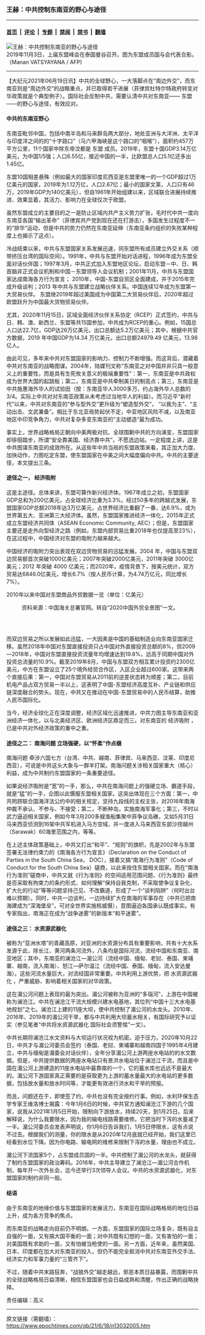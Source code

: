 ### 王赫：中共控制东南亚的野心与途径

---

#### [首页](../../../..?n13032005) &nbsp;|&nbsp; [评论](../../../../../epoch-comment?n13032005) &nbsp;|&nbsp; [专题](../../../../../epoch-special?n13032005) &nbsp;|&nbsp; [禁闻](../../../../../epoch-news?n13032005) &nbsp;|&nbsp; [禁书](../../../../../books?n13032005) &nbsp;|&nbsp; [翻墙](https://github.com/gfw-breaker/nogfw/blob/master/README.md?n13032005)


<div><img alt="王赫：中共控制东南亚的野心与途径" class="attachment-djy_600_400 size-djy_600_400 wp-post-image" src="https://i.epochtimes.com/assets/uploads/2020/06/000_1LY6II-600x400.jpg"/>
<div class="caption">
 2019年11月3日，上届东盟峰会在泰国曼谷召开。图为东盟成员国与会代表合影。（Manan VATSYAYANA / AFP)
</div></div><hr/><div class="post_content" id="artbody" itemprop="articleBody">
 <!-- article content begin -->
 <p>
  【大纪元2021年06月19日讯】中共的全球野心，一大落脚点在“周边外交”，而东南亚则是“周边外交”的战略重点，并已取得若干进展（菲律宾杜特尔特政府转变对华政策就是个典型例子）。国际社会反制中共，需要认清中共对东南亚——
  <ok href="https://www.epochtimes.com/gb/tag/%E4%B8%9C%E7%9B%9F.html">
   东盟
  </ok>
  ——的野心与途径，有效应对。
 </p>
 <h4>
  中共的东南亚野心
 </h4>
 <p>
  东南亚毗邻中国，包括中南半岛和马来群岛两大部分，地处亚洲与大洋洲、太平洋与印度洋之间的的“十字路口”（马六甲海峡是这个路口的“咽喉”），面积约457万平方公里，11个国家中除东帝汶都是
  <ok href="https://www.epochtimes.com/gb/tag/%E4%B8%9C%E7%9B%9F.html">
   东盟
  </ok>
  成员。2019年，东盟十国GDP3.14万亿美元，为中国1/5强；人口6.55亿，接近中国的一半，比欧盟总人口5.1亿还多出1.45亿。
 </p>
 <p>
  东盟10国相差悬殊（例如最大的国家印度尼西亚是东盟里唯一的一个GDP超过1万亿美元的国家，2019年为1.12万亿，人口2.67亿；最小的国家文莱，人口只有46万，2019年GDP为140亿美元），但自1961年开始组建以来，区域联合进展持续推进、效果显着，其活力、影响力在全球仅次于欧盟。
 </p>
 <p>
  虽然东盟成立的主要目的之一是防止区域内共产主义势力扩张，毛时代中共一度向东南亚各国“输出革命”（菲律宾共产党到现在还在打游击），多国发生过程度不一的“排华”运动，但是中共的势力仍然在东南亚延伸（东南亚条约组织的失败某种程度上也揭示了这点）。
 </p>
 <p>
  冷战结束以来，中共与东盟国家关系发展迅速，同东盟所有成员建立外交关系（顺带挤压台湾的国际空间）。1991年，中共与东盟开始对话进程，1996年成为东盟全面对话伙伴国；1997年3月，中共正式加入东盟地区论坛，启动东盟－中、日、韩首脑非正式会议机制和中国－东盟领导人会议机制；2001年11月，中共与东盟国家达成南海各方行为宣言； 2010年，中国-东盟自贸区全面建成，并于2015年完成升级谈判；2013 年中共与东盟建立战略伙伴关系。中国连续12年成为东盟第一大贸易伙伴。 东盟继2019年超过美国成为中国第二大贸易伙伴后，2020年超过欧盟跃升为中国最大货物贸易伙伴。
 </p>
 <p>
  尤其，2020年11月15日，区域全面经济伙伴关系协定（RCEP）正式签约，中共与日、韩、澳、新西兰、东盟等共15国参加，中共成为RCEP的重心。例如，15国总人口达22.7亿，GDP达26万亿美元，出口总额达5.2万亿美元；其中，根据中共官方数据，2019 年中国GDP为14.34 万亿美元，出口总额24979.49 亿美元，13.98 亿人。
 </p>
 <p>
  由此可见，多年来中共对东盟国家的影响力、控制力不断增强。而这背后，潜藏着中共对东南亚的战略图谋。2004年，陆媒刊文称“东南亚之对中国并非只具一般意义上的重要性，而是具有生死攸关意义的极端重要性”：第一，东南亚是中共政权成为世界大国的起跳板；第二，东南亚是中共牵制美日的制高点；第三，东南亚是中共施惠海外华人的试验田（按：东南亚华人3000多万，约占海外华人总数的3/4。实际上中共对对东南亚政策从未考虑过当地华人的利益）。而习近平“新时代”以来，中共对东南亚的“参与型外交”更升级为“塑造型外交”， “以我为主”、“主动出击、文武兼备”。相比于东北亚局势起伏不定，中亚地区风险不减，以及南亚地区中印竞争角力，中共对复杂多变东南亚的“主动塑造”最为成功。
 </p>
 <p>
  事实上，世界战略格局正朝向中美两极对抗、全球围剿中共的方向演变，东盟国家却徘徊踏步，所谓“安全靠美国、经济靠中共”，不愿选边站。一定程度上讲，这是中共图谋东南亚的成效所在。从这些年中共当局的东盟政策来看，其正加大力度、加快动作，力图吃定东盟，使东盟国家在中美之间大幅度偏向中共。中共的主要途径，本文提出三条。
 </p>
 <h4>
  途径之一，
  <ok href="https://www.epochtimes.com/gb/tag/%E7%BB%8F%E6%B5%8E%E5%90%B8%E9%99%84.html">
   经济吸附
  </ok>
 </h4>
 <p>
  这是主途径。总体来讲，东盟可算作新兴经济体。1967年成立之初，东盟国家GDP总和为200亿美元，占全球经济比重为3.3%。经过50多年的跨越式发展，东盟国家GDP总额2018年达3万亿美元，占世界经济比重翻了一番，达6.9%，成为世界第五大、亚洲第三大经济体。虽然，东盟国家推进经济一体化，2015年正式成立东盟经济共同体（ASEAN Economic Community, AEC）；但是，东盟国家主要还是走外向型经济之路（例如，东盟内部贸易比重2018年也仅提高至23%），在这过程中，中国经济对东盟的吸附力越来越大。
 </p>
 <p>
  中国经济的吸附力突出表现在双边货物贸易的迅猛发展。2004 年，中国与东盟双边贸易额首次突破1000亿美元；2007年突破2000亿美元，2011年突破 3000亿美元；2012 年突破 4000 亿美元；而2020年，疫情背景下，按美元统计，双方贸易达6846.0亿美元，增长6.7%（按人民币计算，为4.74万亿元，同比增长7%）。
 </p>
 <p>
  2010年以来中国对东盟商品外贸数据一览（单位：亿美元）
 </p>
 <figure aria-describedby="caption-attachment-13032214" class="wp-caption aligncenter" id="attachment_13032214" style="width: 452px">
  <ok href="https://i.epochtimes.com/assets/uploads/2021/06/id13032214-2021-06-18_205001.jpg" target="_blank">
   <img alt="" class="wp-image-13032214" src="https://i.epochtimes.com/assets/uploads/2021/06/id13032214-2021-06-18_205001-600x510.jpg"/>
  </ok>
  <br/><figcaption class="wp-caption-text" id="caption-attachment-13032214">
   资料来源：中国海关总署官网。转自“2020中国外贸全景图”一文。
  </figcaption><br/>
 </figure><br/>
 <p>
  而双边贸易之所以发展如此迅猛，一大因素是中国的基础制造业向东南亚国家迁移。虽然2018年中国对东盟直接投资只占中国对外直接投资总额的8%，但2009—2018年，中国对东盟直接投资流量年均增速达到19.8%，远高于同期中国对外投资总流量的10.9%。截至2019年8月，中国与东盟双方相互累计投资约2300亿美元，中方在东盟设立了25个境外经贸合作区，入区企业超过600家。这带来两个直接后果：第一，中国对东盟贸易从2011前的逆差状态转为顺差；第二，目前机电产品占双方贸易一半以上，这表明了中国-东盟经济高度互补、产业链和供应链深度融合的势头。现在，中共又在推动在中国-东盟贸易中的人民币结算，助推人民币国际化。
 </p>
 <p>
  当今，经济全球化正在深度调整，经济区域化迅速推进，中共力图主导东南亚和亚洲经济一体化，以与北美经济区、欧洲经济区鼎足而三。对东南亚的
  <ok href="https://www.epochtimes.com/gb/tag/%E7%BB%8F%E6%B5%8E%E5%90%B8%E9%99%84.html">
   经济吸附
  </ok>
  ，已是中共对外经济政策的重中之重。
 </p>
 <h4>
  途径之二：
  <ok href="https://www.epochtimes.com/gb/tag/%E5%8D%97%E6%B5%B7%E9%97%AE%E9%A2%98.html">
   南海问题
  </ok>
  立场强硬，以“怀柔”作点缀
 </h4>
 <p>
  <ok href="https://www.epochtimes.com/gb/tag/%E5%8D%97%E6%B5%B7%E9%97%AE%E9%A2%98.html">
   南海问题
  </ok>
  牵涉六国七方（台湾、中共、越南、菲律宾、马来西亚、汶莱、印度尼西亚），可说是中共这头大象与一群羊打架。南海问题关涉相关国家重大（核心）利益，成为中共制约东盟国家的一条重要途径。
 </p>
 <p>
  如果说经济吸附是“宽”的一手，那么，中共在南海问题上的强硬立场、霸道手段，就是“猛”的一手，企图以此慑服东盟相关国家。这突出体现在三个方面：第一，中共罔顾联合国海洋法公约中的相关规定，坚持九段线的主权主张，对2016年南海仲裁不承认、不参与、不接受；第二，不断种岛，实施南海军事化；第三，不时以武力逼迫相关国家，例如今年3月200多艘渔船集聚中菲争议岛礁，又如5月31日马来西亚侦测到16架中共军机进入马方空域，并一度进入马来西亚东部沙捞越州（Sarawak）60海里范围之内，等等。
 </p>
 <p>
  在上述主体政策基础上，中共又打出“和平”、“规则”的旗帜，先是2002年与东盟签署无法律约束力的《南海各方行为宣言》（Declaration on the Conduct of Parties in the South China Sea， DOC），接着又搞“南海行为准则”（Code of Conduct for the South China Sea）磋商，以此来拴住东盟相关国家。而在“南海行为准则”磋商中，中共又就《行为准则》的空间适用范围问题、《行为准则》最终是否采取有拘束力的条约形式、如何理解“保持自我克制，不采取使争议复杂化、扩大化的行动”等等问题坚持己见、不改霸道，形成了一个“谈判陷阱”（何时出台难以预期）。同时，中共一边谈判，一边持续扩大在南海的军事存在（中共已把南海建成为“深海堡垒”，可对全世界实施核威慑），意图逼迫各国承认既成事实。有专家指出，南海正在成为“战争迷雾”的新版本“和平迷雾”。
 </p>
 <h4>
  途径之三：
  <ok href="https://www.epochtimes.com/gb/tag/%E6%B0%B4%E8%B5%84%E6%BA%90%E6%AD%A6%E5%99%A8%E5%8C%96.html">
   水资源武器化
  </ok>
 </h4>
 <p>
  被称为“亚洲水塔”的青藏高原，对亚洲的水资源分布具有重要影响，共有十大水系发源于此，除长江、黄河两条河流外，八条均是国际河流，流经中国和东南亚、南亚地区；其中，东南亚的澜沧江—湄公河（流经中国、缅甸、老挝、泰国、柬埔寨、越南，流入南海）、怒江—萨尔温江（流经中国、泰国、缅甸，流入安达曼海）。这些河流水量巨大，对流经国非常重要。中共利用上游优势，把
  <ok href="https://www.epochtimes.com/gb/tag/%E6%B0%B4%E8%B5%84%E6%BA%90%E6%AD%A6%E5%99%A8%E5%8C%96.html">
   水资源武器化
  </ok>
  ，严重威胁、影响着相关国家的对华政策。
 </p>
 <p>
  这在湄公河问题上表现的最为突出。湄公河被称为亚洲的“多瑙河”，上游在中国被称为澜沧江。中共在澜沧江干流大规模兴建水电基地，其位列“中国十三大水电基地规划”之七。澜沧江上建的11座大坝，使中共控制了湄公河的水龙头。2010年、2016年、2019年的湄公河干旱，都与中共利用大坝蓄水相关，有国际研究予以证实（参见笔者“中共将水资源武器化 国际社会须警惕”一文）。
 </p>
 <p>
  中共长期将澜沧江水文资料与大坝运行状况视为机密。迫于压力，2020年10月22日，中共才与湄公河委员会签约（泰国、老挝、柬埔寨和越南四国于1995年4月建立，中共与缅甸是湄委会对话伙伴），全年分享湄公河上游两座水电站的的水文数据。但是，中共提供数据的两座水电站只有景洪水电站位于澜沧江干流，而且是中国在湄公河上游建造的11座水电站中最靠南的一个，它的蓄水库也远远不是最大的。湄公河下游国家真正需要的是获取更为上游的蓄水量最大的水电站的更多数据，包括放水量和放水时间等，才能更有效进行洪水和干旱的预报。
 </p>
 <p>
  而且，问题还在于，即使签了约，中共也没有完全按约行事。例如，水利环保生态学专家王维洛博士揭露：今年1月6日的时候，中共官方通知澜沧江下游的几个国家，说我从2021年1月5日开始，限制向下游放水，持续20天，到1月25日。后来解释说，为什么我要限水，因为我的输电线路需要维修。它把当时下泻的水量减了一半。湄公河委员会发表声明说，你1月6日告诉我们，1月5日停限水，这有点说不过去。根据我们的测量，你的限水是从2020年12月底就已经开始，我们这里已经看到水位下降。因为你电路、输电网的维修来限制下泻的水量，理由也不成立。
 </p>
 <p>
  湄公河下流国家5个，占东盟成员国的一半。中共控制了湄公河的水龙头，就获得了制约东盟国家的政治筹码。2016年，中共主导建立了澜沧江—湄公河合作机制，每年开一次外长会，迄今还举行3次领导人会议。中共的水资源武器化，对东盟国家的制约非同一般。
 </p>
 <h4>
  结语
 </h4>
 <p>
  由于东南亚的地缘价值与东盟国家的发展活力，东南亚在国际战略格局的地位日益上升，成为各方竞争的焦点。
 </p>
 <p>
  而东南亚的战略走向目前仍不明朗。一方面，东盟国家的国际立场复杂，既有自主自强的一面，又有搞大国平衡的一面；对中共既有幻想的一面，又有害怕的一面；对美国既有求助的一面，又有怕被当枪使的一面。另一方面，近年来，虽然美国、日本、印度都在加大对东南亚的投入，但仍不能完全抵消中共对东南亚外交手法、经济实力和军事力量的“三管齐下”。
 </p>
 <p>
  不过，随着中共末路狂奔，“战狼外交”越走越远，邪恶本质日益暴露，而围剿中共的全球战略格局日益清晰，相信东盟国家也会日益成熟和清醒，作出正确的战略抉择。
 </p>
 <p>
  责任编辑：高义
 </p>
 <!-- article content end -->
 <div id="below_article_ad">
 </div>
</div>


---

原文链接（需翻墙）：https://www.epochtimes.com/gb/21/6/18/n13032005.htm